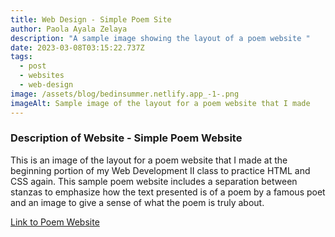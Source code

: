 ```yaml
---
title: Web Design - Simple Poem Site
author: Paola Ayala Zelaya
description: "A sample image showing the layout of a poem website "
date: 2023-03-08T03:15:22.737Z
tags:
  - post
  - websites
  - web-design
image: /assets/blog/bedinsummer.netlify.app_-1-.png
imageAlt: Sample image of the layout for a poem website that I made
---
```

### D﻿escription of Website - Simple Poem Website

T﻿his is an image of the layout for a poem website that I made at the beginning portion of my Web Development II class to practice HTML and CSS again. This sample poem website includes a separation between stanzas to emphasize how the text presented is of a poem by a famous poet and an image to give a sense of what the poem is truly about. 

[﻿Link to Poem Website](https://bedinsummer.netlify.app/)